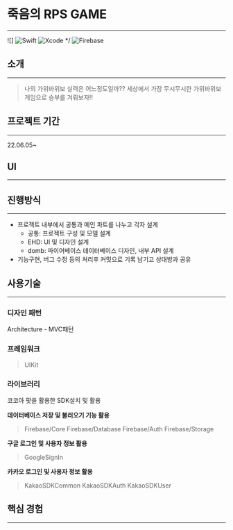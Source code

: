 # 죽음의 RPS GAME
***
![]
<img alt="Swift" src ="https://img.shields.io/badge/Swift-#F05138.svg?&style=for-the-badge&logo=Swift&logoColor=White"/>
<img alt="Xcode" src ="https://img.shields.io/badge/Xcode-#147EFB.svg?&style=for-the-badge&logo=Xcode&logoColor=White"/> */
<img alt="Firebase" src ="https://img.shields.io/badge/Firebase-#FFCA28.svg?&style=for-the-badge&logo=Firebase&logoColor=White"/>

<!-- <img alt="기술명" src ="https://img.shields.io/badge/기술명-원하는색상코드.svg?&style=for-the-badge&logo=로고명&logoColor=로고색상"/> -->

## 소개
***
> 나의 가위바위보 실력은 어느정도일까?? 세상에서 가장 무시무시한 가위바위보 게임으로 승부를 겨뤄보자!!

## 프로젝트 기간
***
22.06.05~
## UI
***
## 진행방식
***
- 프로젝트 내부에서 공통과 메인 파트를 나누고 각자 설계
  - 공통: 프로젝트 구성 및 모델 설계
  - EHD: UI 및 디자인 설계
  - domb: 파이어베이스 데이터베이스 디자인, 내부 API 설계
- 기능구현, 버그 수정 등의 처리후 커밋으로 기록 남기고 상대방과 공유

## 사용기술
***

### 디자인 패턴
Architecture - MVC패턴

### 프레임워크
> UIKit
### 라이브러리
코코아 팟을 활용한 SDK설치 및 활용

**데이터베이스 저장 및 불러오기 기능 활용**
> Firebase/Core
> Firebase/Database
> Firebase/Auth
> Firebase/Storage

**구글 로그인 및 사용자 정보 활용**
> GoogleSignIn

**카카오 로그인 및 사용자 정보 활용**
> KakaoSDKCommon
> KakaoSDKAuth
> KakaoSDKUser

## 핵심 경험
***

